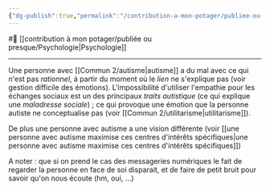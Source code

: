 ```yaml
---
{"dg-publish":true,"permalink":"/contribution-a-mon-potager/publiee-ou-presque/autisme-a-toujours-du-mal-a-interagir-socialement-sans-ses-interets/"}
---
```


#🌲  [[contribution à mon potager/publiée ou presque/Psychologie\|Psychologie]]

---
Une personne avec [[Commun 2/autisme\|autisme]] a du mal avec ce qui n'est pas *rationnel*, à partir du moment où le *lien* ne s'explique pas (voir gestion difficile des émotions).
L'impossibilité d'utiliser l'empathie pour les échanges sociaux est un des principaux *traits autistique* (ce qui explique une *maladresse sociale*) ; ce qui provoque une émotion que la personne autiste ne conceptualise pas (voir [[Commun 2/utilitarisme\|utilitarisme]]).

De plus une personne avec autisme a une vision différente (voir [[une personne avec autisme maximise ces centres d'intérêts spécifiques\|une personne avec autisme maximise ces centres d'intérêts spécifiques]])

A noter : que si on prend le cas des messageries numériques le fait de regarder la personne en face de soi disparait, et de faire de petit bruit pour savoir qu'on nous écoute (hm, oui, ...)
